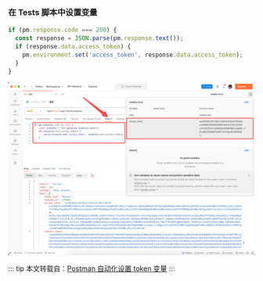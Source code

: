 ### 在 Tests 脚本中设置变量

```js
if (pm.response.code === 200) {
  const response = JSON.parse(pm.response.text());
  if (response.data.access_token) {
    pm.environment.set('access_token', response.data.access_token);
  }
}
```

![file](/images/Postman自动化设置变量/example.png)

::: tip
本文转载自：[Postman 自动化设置 token 变量](https://learnku.com/laravel/t/15270/postman-automation-sets-token-variables)
:::
